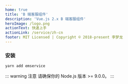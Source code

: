 ```yaml
---
home: true
title: 'B 端客服组件'
description: 'Vue.js 2.x B 端客服组件'
heroImage: /logo.png
actionText: 快速上手
actionLink: /service/zh-cn
footer: MIT Licensed | Copyright © 2018-present 李梦龙
---
```


### 安装

``` bash
yarn add emservice
```

::: warning 注意
请确保你的 Node.js 版本 >= 9.0.0。
:::
